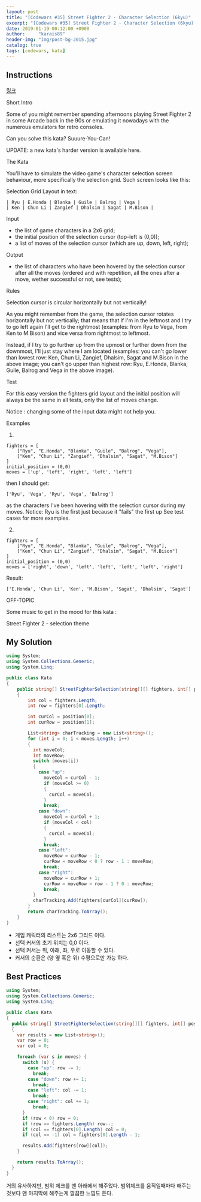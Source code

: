 ```yaml
---
layout: post
title: "[Codewars #35] Street Fighter 2 - Character Selection (6kyu)"
excerpt: "[Codewars #35] Street Fighter 2 - Character Selection (6kyu) 문제 풀이"
date: 2019-01-19 00:12:00 +0900
author:     "karais89"
header-img: "img/post-bg-2015.jpg"
catalog: true
tags: [codewars, kata]
---
```


## Instructions

[링크](https://www.codewars.com/kata/5853213063adbd1b9b0000be/train/csharp)

Short Intro

Some of you might remember spending afternoons playing Street Fighter 2 in some Arcade back in the 90s or emulating it nowadays with the numerous emulators for retro consoles.

Can you solve this kata? Suuure-You-Can!

UPDATE: a new kata's harder version is available here.

The Kata

You'll have to simulate the video game's character selection screen behaviour, more specifically the selection grid. Such screen looks like this:

Selection Grid Layout in text:

```
| Ryu | E.Honda | Blanka | Guile | Balrog | Vega |
| Ken | Chun Li | Zangief | Dhalsim | Sagat | M.Bison |
```

Input

- the list of game characters in a 2x6 grid;
- the initial position of the selection cursor (top-left is (0,0));
- a list of moves of the selection cursor (which are up, down, left, right);

Output

- the list of characters who have been hovered by the selection cursor after all the moves (ordered and with repetition, all the ones after a move, wether successful or not, see tests);

Rules

Selection cursor is circular horizontally but not vertically!

As you might remember from the game, the selection cursor rotates horizontally but not vertically; that means that if I'm in the leftmost and I try to go left again I'll get to the rightmost (examples: from Ryu to Vega, from Ken to M.Bison) and vice versa from rightmost to leftmost.

Instead, if I try to go further up from the upmost or further down from the downmost, I'll just stay where I am located (examples: you can't go lower than lowest row: Ken, Chun Li, Zangief, Dhalsim, Sagat and M.Bison in the above image; you can't go upper than highest row: Ryu, E.Honda, Blanka, Guile, Balrog and Vega in the above image).

Test

For this easy version the fighters grid layout and the initial position will always be the same in all tests, only the list of moves change.

Notice : changing some of the input data might not help you.

Examples

1.
```
fighters = [
    ["Ryu", "E.Honda", "Blanka", "Guile", "Balrog", "Vega"],
    ["Ken", "Chun Li", "Zangief", "Dhalsim", "Sagat", "M.Bison"]
]
initial_position = (0,0)
moves = ['up', 'left', 'right', 'left', 'left']
```

then I should get:

```
['Ryu', 'Vega', 'Ryu', 'Vega', 'Balrog']
```

as the characters I've been hovering with the selection cursor during my moves. Notice: Ryu is the first just because it "fails" the first up See test cases for more examples.

2.

```
fighters = [
    ["Ryu", "E.Honda", "Blanka", "Guile", "Balrog", "Vega"],
    ["Ken", "Chun Li", "Zangief", "Dhalsim", "Sagat", "M.Bison"]
]
initial_position = (0,0)
moves = ['right', 'down', 'left', 'left', 'left', 'left', 'right']
```

Result:
```
['E.Honda', 'Chun Li', 'Ken', 'M.Bison', 'Sagat', 'Dhalsim', 'Sagat']
```

OFF-TOPIC

Some music to get in the mood for this kata :

Street Fighter 2 - selection theme

## My Solution

```csharp
using System;
using System.Collections.Generic;
using System.Linq;

public class Kata
{
    public string[] StreetFighterSelection(string[][] fighters, int[] position, string[] moves)
    {
        int col = fighters.Length;
        int row = fighters[0].Length;

        int curCol = position[0];
        int curRow = position[1];

        List<string> charTracking = new List<string>();
        for (int i = 0; i < moves.Length; i++)
        {
          int moveCol;
          int moveRow;
          switch (moves[i])
          {
            case "up":
              moveCol = curCol - 1;
              if (moveCol >= 0)
              {
                curCol = moveCol;
              }
              break;
            case "down":
              moveCol = curCol + 1;
              if (moveCol < col)
              {
                curCol = moveCol;
              }
              break;
            case "left":
              moveRow = curRow - 1;
              curRow = moveRow < 0 ? row - 1 : moveRow;
              break;
            case "right":
              moveRow = curRow + 1;
              curRow = moveRow > row - 1 ? 0 : moveRow;
              break;
          }
          charTracking.Add(fighters[curCol][curRow]);
        }
        return charTracking.ToArray();
    }
}
```

- 게임 캐릭터의 리스트는 2x6 그리드 이다.
- 선택 커서의 초기 위치는 0,0 이다.
- 선택 커서는 위, 아래, 좌, 우로 이동할 수 있다.
- 커서의 순환은 (양 옆 혹은 위) 수평으로만 가능 하다.


## Best Practices

```csharp
using System;
using System.Collections.Generic;
using System.Linq;

public class Kata
{
  public string[] StreetFighterSelection(string[][] fighters, int[] position, string[] moves)
  {
    var results = new List<string>();
    var row = 0;
    var col = 0;

    foreach (var s in moves) {
      switch (s) {
        case "up": row -= 1;
          break;
        case "down": row += 1;
          break;
        case "left": col -= 1;
          break;
        case "right": col += 1;
          break;
      }
      if (row < 0) row = 0;
      if (row == fighters.Length) row--;
      if (col == fighters[0].Length) col = 0;
      if (col == -1) col = fighters[0].Length - 1;

      results.Add(fighters[row][col]);
    }

    return results.ToArray();
  }
}
```

거의 유사하지만, 범위 체크를 맨 아래에서 해주었다.
범위체크를 움직일때마다 해주는 것보다 맨 마지막에 해주는게 깔끔한 느낌도 든다.